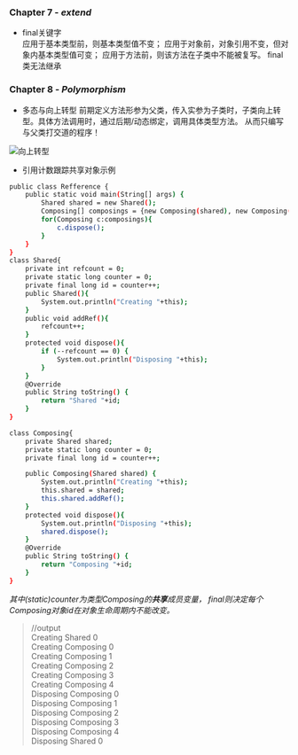 ### Chapter 7 - ***extend***
* final关键字  
应用于基本类型前，则基本类型值不变；
应用于对象前，对象引用不变，但对象内基本类型值可变；
应用于方法前，则该方法在子类中不能被复写。
final类无法继承

### Chapter 8 - ***Polymorphism***
* 多态与向上转型
前期定义方法形参为父类，传入实参为子类时，子类向上转型。具体方法调用时，通过后期/动态绑定，调用具体类型方法。
从而只编写与父类打交道的程序！

![向上转型](https://timgsa.baidu.com/timg?image&quality=80&size=b9999_10000&sec=1537715513905&di=798aba637e3d250cf1bc9cb086cf4157&imgtype=0&src=http%3A%2F%2Fimage.codes51.com%2FArticle%2Fimage%2F20150512%2F20150512141922_9180.jpg "向上转型")

* 引用计数跟踪共享对象示例 
```sh
public class Refference {
	public static void main(String[] args) {
		Shared shared = new Shared();
		Composing[] composings = {new Composing(shared), new Composing(shared), new Composing(shared), new Composing(shared), new Composing(shared)};
		for(Composing c:composings){
			c.dispose();
		}
	}
}
class Shared{
	private int refcount = 0;
	private static long counter = 0;
	private final long id = counter++;
	public Shared(){
		System.out.println("Creating "+this);
	}
	public void addRef(){
		refcount++;
	}
	protected void dispose(){
		if (--refcount == 0) {
		    System.out.println("Disposing "+this);
		}
	}
	@Override
	public String toString() {
		return "Shared "+id;
	}
}

class Composing{
	private Shared shared;
	private static long counter = 0;
	private final long id = counter++;

	public Composing(Shared shared) {
		System.out.println("Creating "+this);
		this.shared = shared;
		this.shared.addRef();
	}
	protected void dispose(){
		System.out.println("Disposing "+this);
		shared.dispose();
	}
	@Override
	public String toString() {
		return "Composing "+id;
	}
}
```
*其中(static)counter为类型Composing的**共享**成员变量，*
*final则决定每个Composing对象id在对象生命周期内不能改变。*
> //output  
Creating Shared 0  
Creating Composing 0  
Creating Composing 1  
Creating Composing 2  
Creating Composing 3  
Creating Composing 4  
Disposing Composing 0  
Disposing Composing 1  
Disposing Composing 2  
Disposing Composing 3  
Disposing Composing 4  
Disposing Shared 0  
